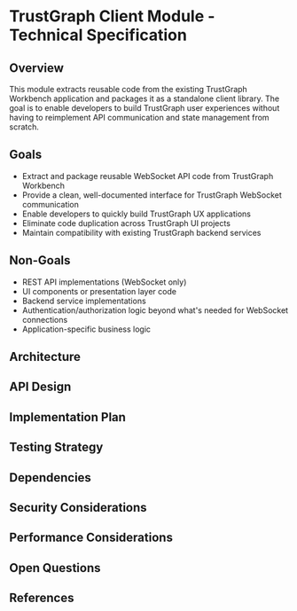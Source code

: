 # TrustGraph Client Module - Technical Specification

## Overview

This module extracts reusable code from the existing TrustGraph Workbench
application and packages it as a standalone client library. The goal is to
enable developers to build TrustGraph user experiences without having to
reimplement API communication and state management from scratch.

## Goals

- Extract and package reusable WebSocket API code from TrustGraph Workbench
- Provide a clean, well-documented interface for TrustGraph WebSocket
  communication
- Enable developers to quickly build TrustGraph UX applications
- Eliminate code duplication across TrustGraph UI projects
- Maintain compatibility with existing TrustGraph backend services

## Non-Goals

- REST API implementations (WebSocket only)
- UI components or presentation layer code
- Backend service implementations
- Authentication/authorization logic beyond what's needed for WebSocket
  connections
- Application-specific business logic

## Architecture

## API Design

## Implementation Plan

## Testing Strategy

## Dependencies

## Security Considerations

## Performance Considerations

## Open Questions

## References
